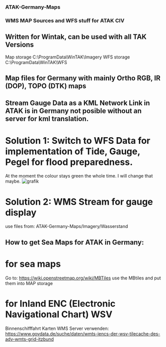 ### ATAK-Germany-Maps
### WMS MAP Sources and WFS stuff for ATAK CIV

## Written for Wintak, can be used with all TAK Versions

Map storage C:\ProgramData\WinTAK\Imagery
WFS storage C:\ProgramData\WinTAK\WFS

## Map files for Germany with mainly Ortho RGB, IR (DOP), TOPO (DTK) maps


## Stream Gauge Data as a KML Network Link in ATAK is in Germany not posible without an server for kml translation.


# Solution 1: Switch to WFS Data for implementation of Tide, Gauge, Pegel for flood preparedness. 

At the moment the colour stays green the whole time.
I will change that maybe.
![grafik](https://github.com/user-attachments/assets/7dc2e5af-279a-4be2-8560-fecbec52c6f1)


# Solution 2: WMS Stream for gauge display

use files from: ATAK-Germany-Maps/Imagery/Wasserstand



## How to get Sea Maps for ATAK in Germany:

# for sea maps
Go to: https://wiki.openstreetmap.org/wiki/MBTiles
use the MBtiles and put them into MAP storage

# for Inland ENC (Electronic Navigational Chart) WSV
Binnenschifffahrt Karten WMS Server verwenden: https://www.govdata.de/suche/daten/wmts-iencs-der-wsv-tilecache-des-adv-wmts-grid-itzbund
